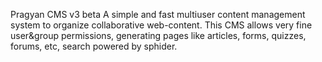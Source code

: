 Pragyan CMS v3 beta
A simple and fast multiuser content management system to organize collaborative web-content. This CMS allows very fine user&group permissions, generating pages like articles, forms, quizzes, forums, etc, search powered by sphider.

